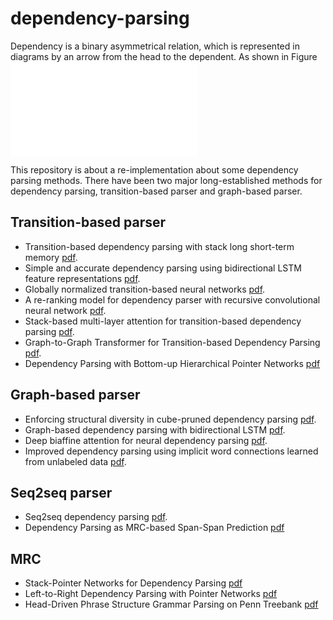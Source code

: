 # dependency-parsing
Dependency is a binary asymmetrical relation, which is represented in diagrams by an arrow from the head to the dependent. As shown in Figure ![1](dependency.pdf)


This repository is about a re-implementation about some dependency parsing methods.
There have been two major long-established methods for dependency parsing, transition-based parser and graph-based parser.




## Transition-based parser
* Transition-based dependency parsing with stack long short-term memory [pdf](https://aclanthology.org/P15-1033.pdf).
* Simple and accurate dependency parsing using bidirectional LSTM feature representations [pdf](https://transacl.org/ojs/index.php/tacl/article/view/885).
* Globally normalized transition-based neural networks [pdf](https://aclanthology.org/P16-1231.pdf).
* A re-ranking model for dependency parser with recursive convolutional neural network [pdf](https://aclanthology.org/P15-1112.pdf).
* Stack-based multi-layer attention for transition-based dependency parsing [pdf](https://aclanthology.org/D17-1175.pdf).
* Graph-to-Graph Transformer for Transition-based Dependency Parsing [pdf](https://aclanthology.org/2020.findings-emnlp.294.pdf).
* Dependency Parsing with Bottom-up Hierarchical Pointer Networks [pdf](https://arxiv.org/abs/2105.09611)


## Graph-based parser
* Enforcing structural diversity in cube-pruned dependency parsing [pdf](https://aclanthology.org/P14-2107.pdf).
* Graph-based dependency parsing with bidirectional LSTM [pdf](https://aclanthology.org/P16-1218.pdf).
* Deep biaffine attention for neural dependency parsing [pdf](https://arxiv.org/pdf/1611.01734.pdf). 
* Improved dependency parsing using implicit word connections learned from unlabeled data [pdf](https://aclanthology.org/D18-1311.pdf).

## Seq2seq parser
* Seq2seq dependency parsing [pdf](https://aclanthology.org/C18-1271.pdf).
* Dependency Parsing as MRC-based Span-Span Prediction [pdf](https://arxiv.org/abs/2105.07654)

## MRC
* Stack-Pointer Networks for Dependency Parsing  [pdf](https://aclanthology.org/P18-1130.pdf)
* Left-to-Right Dependency Parsing with Pointer Networks  [pdf](https://aclanthology.org/N19-1076.pdf)
* Head-Driven Phrase Structure Grammar Parsing on Penn Treebank  [pdf](https://aclanthology.org/P19-1230.pdf)

